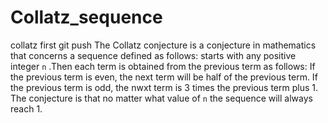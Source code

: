 # Collatz_sequence
collatz first git push
The Collatz conjecture is a conjecture in mathematics that concerns a sequence defined as follows:
starts with any positive integer `n` .Then each term is obtained from the previous term as follows:
If the previous term is even, the next term will be half of the previous term.
If the previous term is odd, the nwxt term is 3 times the previous term plus 1.
The conjecture is that no matter what value of `n` the sequence will always reach 1.

